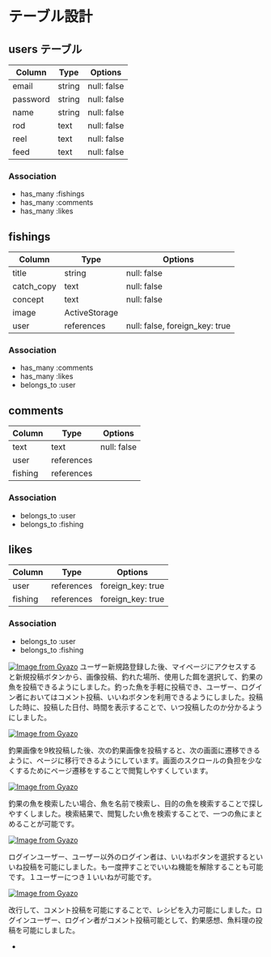 # テーブル設計

## users テーブル
| Column      | Type   | Options     |
| ----------- | ------ | ----------- |
| email       | string | null: false |
| password    | string | null: false |
| name        | string | null: false |
| rod         | text   | null: false |
| reel        | text   | null: false |
| feed        | text   | null: false |

### Association

- has_many :fishings
- has_many :comments
- has_many :likes

## fishings
| Column      | Type            | Options                        |
| ----------- | ----------------| -------------------------------|
| title       | string          | null: false                    |
| catch_copy  | text            | null: false                    |
| concept     | text            | null: false                    |
| image       | ActiveStorage   |                                |
| user        | references      | null: false, foreign_key: true |

### Association

- has_many :comments
- has_many :likes
- belongs_to :user

## comments
| Column      | Type            | Options     |
| ----------- | ----------------| ----------- |
| text        | text            | null: false |
| user        | references      |             |
| fishing     | references      |             |

### Association

- belongs_to :user
- belongs_to :fishing

## likes

| Column      | Type            | Options                      |
| ----------- | ----------------| -----------------------------|
| user        | references      | foreign_key: true            |
| fishing     | references      | foreign_key: true            |

### Association

- belongs_to :user
- belongs_to :fishing


[![Image from Gyazo](https://i.gyazo.com/c0ad845c0b87c3e7deda2eab0262a167.jpg)](https://gyazo.com/c0ad845c0b87c3e7deda2eab0262a167)
ユーザー新規路登録した後、マイページにアクセスすると新規投稿ボタンから、画像投稿、釣れた場所、使用した餌を選択して、釣果の魚を投稿できるようにしました。釣った魚を手軽に投稿でき、ユーザー、ログイン者においてはコメント投稿、いいねボタンを利用できるようにしました。投稿した時に、投稿した日付、時間を表示することで、いつ投稿したのか分かるようにしました。

[![Image from Gyazo](https://i.gyazo.com/96a46a71490fac12fdf78cdf43323a91.jpg)](https://gyazo.com/96a46a71490fac12fdf78cdf43323a91)

釣果画像を9枚投稿した後、次の釣果画像を投稿すると、次の画面に遷移できるように、ページに移行できるようにしています。画面のスクロールの負担を少なくするためにページ遷移をすることで閲覧しやすくしています。

[![Image from Gyazo](https://i.gyazo.com/0ef9a20253ab9f8c80f0f673df0d76b3.jpg)](https://gyazo.com/0ef9a20253ab9f8c80f0f673df0d76b3)

釣果の魚を検索したい場合、魚を名前で検索し、目的の魚を検索することで探しやすくしました。検索結果で、閲覧したい魚を検索することで、一つの魚にまとめることが可能です。


[![Image from Gyazo](https://i.gyazo.com/22ca44aeea03f2bd86746da5f2ccdcd1.jpg)](https://gyazo.com/22ca44aeea03f2bd86746da5f2ccdcd1)

ログインユーザー、ユーザー以外のログイン者は、いいねボタンを選択するといいね投稿を可能にしました。も一度押すことでいいね機能を解除することも可能です。１ユーザーにつき１いいねが可能です。

[![Image from Gyazo](https://i.gyazo.com/6cfdf497fed3ce36bf99fceefec4155a.jpg)](https://gyazo.com/6cfdf497fed3ce36bf99fceefec4155a)

改行して、コメント投稿を可能にすることで、レシピを入力可能にしました。ログインユーザー、ログイン者がコメント投稿可能として、釣果感想、魚料理の投稿を可能にしました。

-